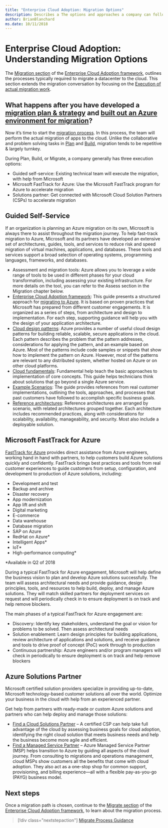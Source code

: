 ```yaml
---
title: "Enterprise Cloud Adoption: Migration Options" 
description: Describes a The options and approaches a company can follow when migrating to the cloud.
author: BrianBlanchard
ms.date: 10/11/2018
---
```

# Enterprise Cloud Adoption: Understanding Migration Options

The [Migration section](overview.md) of the [Enterprise Cloud Adoption framework](../../overview.md), outlines the processes typically required to migrate a datacenter to the cloud. This section extends the migration conversation by focusing on the [Execution of actual migration work](overview.md).

## What happens after you have developed a [migration plan & strategy](../plan/overview.md) and [built out an Azure environment for migration](../build/overview.md)?

Now it’s time to start the [migration process](../migrate/overview.md). In this process, the team will perform the actual migration of apps to the cloud.
Unlike the collaborative and problem solving tasks in [Plan](../plan/overview.md) and [Build](../build/overview.md), migration tends to be repetitive & largely turnkey.

During Plan, Build, or Migrate, a company generally has three execution options:

* Guided self-service: Existing technical team will execute the migration, with help from Microsoft
* Microsoft FastTrack for Azure: Use the Microsoft FastTrack program for Azure to accelerate migration
* Solutions partner: Get connected with Microsoft Cloud Solution Partners (CSPs) to accelerate migration

## Guided Self-Service

If an organization is planning an Azure migration on its own, Microsoft is always there to assist throughout the migration journey. To help fast-track migration to Azure, Microsoft and its partners have developed an extensive set of architectures, guides, tools, and services to reduce risk and speed migration of virtual machines, applications, and databases. These tools and services support a broad selection of operating systems, programming languages, frameworks, and databases.

* Assessment and migration tools: Azure allows you to leverage a wide range of tools to be used in different phases for your cloud transformation, including assessing your existing infrastructure. For more details on the tool, you can refer to the Assess section in the Migration chapter below.
* [Enterprise Cloud Adoption framework](../../overview.md): This guide presents a structured approach for [migrating to Azure](../overview.md). It is based on proven practices that Microsoft has prepared from different customer engagements. It is organized as a series of steps, from architecture and design to implementation. For each step, supporting guidance will help you with the design of your application architecture.
* [Cloud design patterns](../../../patterns/): Azure provides a number of useful cloud design patterns for building reliable, scalable, secure applications in the cloud. Each pattern describes the problem that the pattern addresses, considerations for applying the pattern, and an example based on Azure. Most of the patterns include code samples or snippets that show how to implement the pattern on Azure. However, most of the patterns are relevant to any distributed system, whether hosted on Azure or on other cloud platforms.
* [Cloud fundamentals](../../../building-blocks/): Fundamental help teach the basic approaches to implementation of core concepts. This guide helps technicians think about solutions that go beyond a single Azure service.
* [Example Scenarios](../../../example-scenario/): The guide provides references from real customer implementations, outlining the tools, approaches, and processes that past customers have followed to accomplish specific business goals.
* [Reference architectures](../../../reference-architectures/): Reference architectures are arranged by scenario, with related architectures grouped together. Each architecture includes recommended practices, along with considerations for scalability, availability, manageability, and security. Most also include a deployable solution.

## Microsoft FastTrack for Azure
[FastTrack for Azure](https://azure.microsoft.com/en-us/roadmap/fasttrack-for-azure/)  provides direct assistance from Azure engineers, working hand in hand with partners, to help customers build Azure solutions quickly and confidently. FastTrack brings best practices and tools from real customer experiences to guide customers from setup, configuration, and development to production of Azure solutions, including:

* Development and test
* Backup and archive
* Disaster recovery
* App modernization
* App lift and shift
* Digital marketing
* E-commerce
* Data warehouse
* Database migration
* SAP on Azure
* RedHat on Azure*
* Intelligent Apps*
* IoT*
* High-performance computing*

*Available in Q2 of 2018

During a typical FastTrack for Azure engagement, Microsoft will help define the business vision to plan and develop Azure solutions successfully. The team will assess architectural needs and provide guidance, design principles, tools, and resources to help build, deploy, and manage Azure solutions. They will match skilled partners for deployment services on request and will periodically check in to ensure deployment is on track and help remove blockers.

The main phases of a typical FastTrack for Azure engagement are:

* Discovery: Identify key stakeholders, understand the goal or vision for problems to be solved. Then assess architectural needs
* Solution enablement: Learn design principles for building applications, review architecture of applications and solutions, and receive guidance and tools to drive proof of concept (PoC) work through to production
* Continuous partnership: Azure engineers and/or program managers will check in periodically to ensure deployment is on track and help remove blockers

## Azure Solutions Partner

Microsoft certified solution providers specialize in providing up-to-date, Microsoft technology-based customer solutions all over the world. Optimize your business in the cloud with help from an experienced partner.

Get help from partners with ready-made or custom Azure solutions and partners who can help deploy and manage those solutions:

* [Find a Cloud Solutions Partner](https://www.microsoft.com/solution-providers/home/) – A certified CSP can help take full advantage of the cloud by assessing business goals for cloud adoption, identifying the right cloud solution that meets business needs and help the business become more agile and efficient.
* [Find a Managed Service Partner](https://www.microsoft.com/solution-providers/search?cacheId=16a3b49b-fef2-449d-bdf0-628008114cca) – Azure Managed Service Partner (MSP) helps transition to Azure by guiding all aspects of the cloud journey. From consulting to migrations and operations management, cloud MSPs show customers all the benefits that come with cloud adoption. They also act as a one-stop shop for common support, provisioning, and billing experience—all with a flexible pay-as-you-go (PAYG) business model.

## Next steps

Once a migration path is chosen, continue to the [Migrate section](overview.md) of the [Enterprise Cloud Adoption framework](../../overview.md), to learn about the migration process.

> [!div class="nextstepaction"]
> [Migrate Process Guidance](overview.md)
